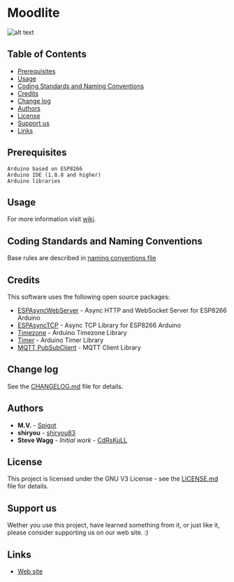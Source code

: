 # Moodlite

![alt text](_files/moodlite.png)

## Table of Contents
- [Prerequisites](#prerequisites)
- [Usage](#usage)
- [Coding Standards and Naming Conventions](#coding-standards-and-naming-conventions)
- [Credits](#credits)
- [Change log](#change-log)
- [Authors](#authors)
- [License](#license)
- [Support us](#support-us)
- [Links](#links)

## Prerequisites

```
Arduino based on ESP8266 
Arduino IDE (1.8.8 and higher)
Arduino libraries
```

## Usage
For more information visit [wiki](https://github.com/spigotx/Moodlite/wiki).

## Coding Standards and Naming Conventions
Base rules are described in [naming conventions file](Arduino/Naming_convention.txt)
	
## Credits
This software uses the following open source packages:
* [ESPAsyncWebServer](https://github.com/me-no-dev/ESPAsyncWebServer) - Async HTTP and WebSocket Server for ESP8266 Arduino
* [ESPAsyncTCP](https://github.com/me-no-dev/ESPAsyncTCP) - Async TCP Library for ESP8266 Arduino
* [Timezone](https://github.com/JChristensen/Timezone  ) - Arduino Timezone Library
* [Timer](https://github.com/JChristensen/Timer/tree/v2.1  ) - Arduino Timer Library
* [MQTT PubSubClient](https://github.com/knolleary/pubsubclient ) - MQTT Client Library

## Change log

See the [CHANGELOG.md](CHANGELOG.md) file for details.

## Authors

* **M.V.** - [Spigot](https://github.com/spigotx)
* **shiryou** - [shiryou83](https://github.com/shiryou83)
* **Steve Wagg** - *Initial work* - [CdRsKuLL](https://github.com/...)


## License

This project is licensed under the GNU V3 License - see the [LICENSE.md](LICENSE.md) file for details.

## Support us

Wether you use this project, have learned something from it, or just like it, please consider supporting us on our web site. :)

## Links

* [Web site](http://moodlite.co.uk)
